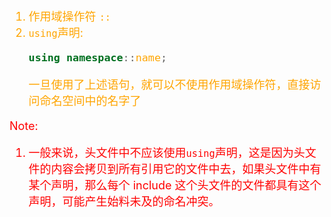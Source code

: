 <font color="orange" size="4">

1. 作用域操作符 `::`
2. `using`声明: 
   ```c++
   using namespace::name;
   ```
   一旦使用了上述语句，就可以不使用作用域操作符，直接访问命名空间中的名字了

</font>


<font color="red" size="4">
Note: 

1. 一般来说，头文件中不应该使用`using`声明，这是因为头文件的内容会拷贝到所有引用它的文件中去，如果头文件中有某个声明，那么每个 include 这个头文件的文件都具有这个声明，可能产生始料未及的命名冲突。

</font>